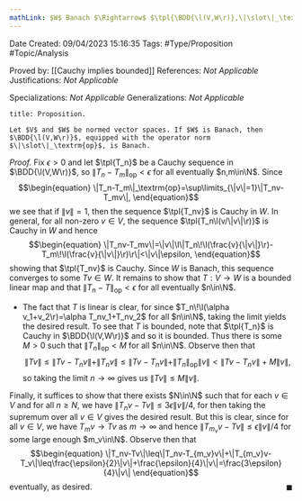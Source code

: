 ```yaml
---
mathLink: $W$ Banach $\Rightarrow$ $\tpl{\BDD{\l(V,W\r)},\|\slot\|_\textrm{op}}$ Banach
---
```


<div class="topSpace"></div>

Date Created: 09/04/2023 15:16:35
Tags: #Type/Proposition #Topic/Analysis

Proved by: [[Cauchy implies bounded]]
References: <i>Not Applicable</i>
Justifications: <i>Not Applicable</i>

Specializations: <i>Not Applicable</i>
Generalizations: <i>Not Applicable</i>

``` ad-Proposition
title: Proposition.

Let $V$ and $W$ be normed vector spaces. If $W$ is Banach, then $\BDD{\l(V,W\r)}$, equipped with the operator norm $\|\slot\|_\textrm{op}$, is Banach.

```

<i>Proof.</i> Fix $\epsilon>0$ and let $\tpl{T_n}$ be a Cauchy sequence in $\BDD{\l(V,W\r)}$, so $\|T_n-T_m\|_\textrm{op}<\epsilon$ for all eventually $n,m\in\N$. Since
$$\begin{equation}
    \|T_n-T_m\|_\textrm{op}=\sup\limits_{\|v\|=1}\|T_nv-T_mv\|,
\end{equation}$$
we see that if $\|v\|=1$, then the sequence $\tpl{T_nv}$ is Cauchy in $W$. In general, for all non-zero $v\in V$, the sequence $\tpl{T_n\l(v/\|v\|\r)}$ is Cauchy in $W$ and hence
$$\begin{equation}
    \|T_nv-T_mv\|=\|v\|\l\|T_n\!\l(\frac{v}{\|v\|}\r)-T_m\!\l(\frac{v}{\|v\|}\r)\r\|<\|v\|\epsilon,
\end{equation}$$
showing that $\tpl{T_nv}$ is Cauchy. Since $W$ is Banach, this sequence converges to some $Tv\in W$. It remains to show that $T:V\to W$ is a bounded linear map and that $\|T_n-T\|_\textrm{op}<\epsilon$ for all eventually $n\in\N$.
* The fact that $T$ is linear is clear, for since $T_n\!\l(\alpha v_1+v_2\r)=\alpha T_nv_1+T_nv_2$ for all $n\in\N$, taking the limit yields the desired result. To see that $T$ is bounded, note that $\tpl{T_n}$ is Cauchy in $\BDD{\l(V,W\r)}$ and so it is bounded. Thus there is some $M>0$ such that $\|T_n\|_\textrm{op}<M$ for all $n\in\N$. Observe then that
$$\begin{equation}
    \|Tv\|\leq\|Tv-T_nv\|+\|T_nv\|\leq\|Tv-T_nv\|+\|T_n\|_\textrm{op}\|v\|<\|Tv-T_nv\|+M\|v\|,
\end{equation}$$
so taking the limit $n\to\infty$ gives us $\|Tv\|\leq M\|v\|$.

Finally, it suffices to show that there exists $N\in\N$ such that for each $v\in V$ and for all $n\geq N$, we have $\|T_nv-Tv\|\leq3\epsilon\|v\|/4$, for then taking the supremum over all $v\in V$ gives the desired result. But this is clear, since for all $v\in V$, we have $T_mv\to Tv$ as $m\to\infty$ and hence $\|T_{m_v}v-Tv\|\leq\epsilon\|v\|/4$ for some large enough $m_v\in\N$. Observe then that
$$\begin{equation}
    \|T_nv-Tv\|\leq\|T_nv-T_{m_v}v\|+\|T_{m_v}v-T_v\|\leq\frac{\epsilon}{2}\|v\|+\frac{\epsilon}{4}\|v\|=\frac{3\epsilon}{4}\|v\|
\end{equation}$$
eventually, as desired.<span style="float:right;">$\blacksquare$</span>
